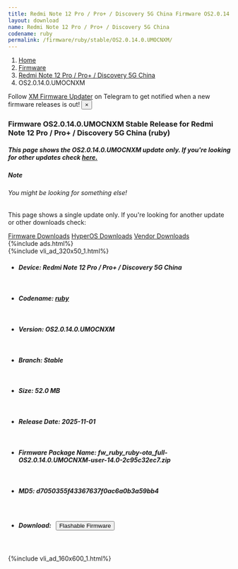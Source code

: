 ```yaml
---
title: Redmi Note 12 Pro / Pro+ / Discovery 5G China Firmware OS2.0.14.0.UMOCNXM Update
layout: download
name: Redmi Note 12 Pro / Pro+ / Discovery 5G China
codename: ruby
permalink: /firmware/ruby/stable/OS2.0.14.0.UMOCNXM/
---
```

<nav aria-label="breadcrumb">
    <ol class="breadcrumb">
        <li class="breadcrumb-item"><a href="/">Home</a></li>
        <li class="breadcrumb-item"><a href="/firmware/">Firmware</a></li>
        <li class="breadcrumb-item"><a href="/firmware/ruby/">Redmi Note 12 Pro / Pro+ / Discovery 5G China</a></li>
        <li class="breadcrumb-item active" aria-current="page">OS2.0.14.0.UMOCNXM</li>
    </ol>
</nav>
<div class="alert alert-primary alert-dismissible fade show" role="alert">
    Follow <a href="https://t.me/XiaomiFirmwareUpdater" class="alert-link">XM Firmware Updater</a> on Telegram to get
    notified when a new firmware releases is out!
    <button type="button" class="close" data-dismiss="alert" aria-label="Close">
        <span aria-hidden="true">&times;</span>
    </button>
</div>
<div class="col-12 mx-auto">
    <h3 class="title bg-light p-2 rounded">Firmware OS2.0.14.0.UMOCNXM Stable Release for Redmi Note 12 Pro / Pro+ / Discovery 5G China (ruby)</h3>
    <h5>This page shows the OS2.0.14.0.UMOCNXM update only. If you're looking for other updates check
        <a href="/firmware/ruby/">here.</a></h5>
    <div class="card">
        <div class="card-body">
            <h5 class="card-title">Note</h5>
            <h6 class="card-subtitle mb-2 text-muted">You might be looking for something else!</h6>
            <p class="card-text">This page shows a single update only.
                If you're looking for another update or other downloads check:</p>
            <a href="/firmware/" class="card-link">Firmware Downloads</a>
            <a href="/hyperos/" class="card-link">HyperOS Downloads</a>
            <a href="/vendor/" class="card-link">Vendor Downloads</a>
        </div>
    </div>
    {%include ads.html%}
    <div class="row justify-content-center">
        <div class="col-10" id="downloads">
                    <div class="card card-body">
            {%include vli_ad_320x50_1.html%}
            <ul class="list-unstyled">
                <li style="padding-bottom: 10px;">
                    <h5><b>Device: </b>Redmi Note 12 Pro / Pro+ / Discovery 5G China</h5>
                </li>
                <li style="padding-bottom: 10px;">
                    <h5><b>Codename: </b> <a href="/firmware/ruby/" target="_blank">ruby</a> </h5>
                </li>
                <li style="padding-bottom: 10px;">
                    <h5><b>Version: </b>OS2.0.14.0.UMOCNXM</h5>
                </li>
                <li style="padding-bottom: 10px;">
                    <h5><b>Branch: </b>Stable</h5>
                </li>
                <li style="padding-bottom: 10px;">
                    <h5><b>Size: </b>52.0 MB</h5>
                </li>
                <li style="padding-bottom: 10px;">
                    <h5><b>Release Date: </b>2025-11-01</h5>
                </li>
                <li style="padding-bottom: 10px;">
                    <h5><b>Firmware Package Name: </b><span id="filename" class="text-dark">fw_ruby_ruby-ota_full-OS2.0.14.0.UMOCNXM-user-14.0-2c95c32ec7.zip</span></h5>
                </li>
                <li style="padding-bottom: 10px;">
                    <h5><b>MD5: </b><span id="md5" class="text-muted">d7050355f43367637f0ac6a0b3a59bb4</span></h5>
                </li>
                <li style="padding-bottom: 10px;">
                    <h5><b>Download: </b><button type="button" id="download" class="btn btn-primary"
                    style="margin: 7px;" onclick="redirect('fw_ruby_ruby-ota_full-OS2.0.14.0.UMOCNXM-user-14.0-2c95c32ec7.zip'); return false;"><i class="fa fa-download"></i> Flashable Firmware</button></h5>
                </li>
            </ul>
        </div>
        </div>
        {%include vli_ad_160x600_1.html%}
    </div>
</div>
